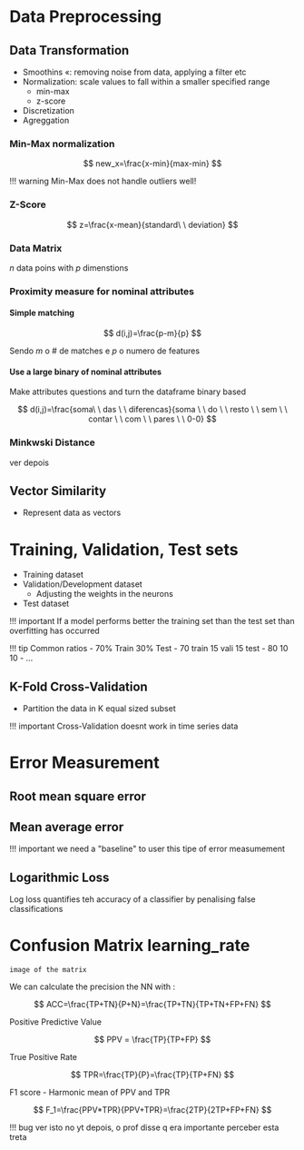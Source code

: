 # Data Preprocessing 

## Data Transformation 

- Smoothins «: removing noise from data, applying a filter etc 
- Normalization: scale values to fall within a smaller specified range
  - min-max
  - z-score 
- Discretization
- Agreggation 

### Min-Max normalization

$$
new_x=\frac{x-min}{max-min}
$$

!!! warning
    Min-Max does not handle outliers well!


### Z-Score 

$$
z=\frac{x-mean}{standard\ \ deviation}
$$

### Data Matrix 

$n$ data poins with $p$ dimenstions

### Proximity measure for nominal attributes 

#### Simple matching 

$$
d(i,j)=\frac{p-m}{p}
$$

Sendo $m$ o # de matches
e $p$ o numero de features

#### Use a large binary of nominal attributes 

Make attributes questions and turn the dataframe binary based 

$$
d(i,j)=\frac{soma\ \ das \ \ diferencas}{soma \ \ do \ \ resto  \ \ sem \ \ contar \ \ com \ \ pares \ \ 0-0}
$$

### Minkwski Distance 

ver depois 


## Vector Similarity 

- Represent data as vectors 

# Training, Validation, Test sets 

-   Training dataset 
-   Validation/Development dataset 
    -   Adjusting the weights in the neurons 
-   Test dataset

!!! important
    If a model performs better the training set than the test set than overfitting has occurred 

!!! tip
    Common ratios 
    - 70% Train 30% Test
    - 70 train 15 vali 15 test 
    - 80 10 10
    - ...


## K-Fold Cross-Validation

- Partition the data in K equal sized subset

!!! important
    Cross-Validation doesnt work in time series data

# Error Measurement 

## Root mean square error 

## Mean average error 

!!! important 
    we need a "baseline" to user this tipe of error measumement 

## Logarithmic Loss 

Log loss quantifies teh accuracy of a classifier by penalising false classifications

# Confusion Matrix learning_rate
    image of the matrix 

We can calculate the precision the NN with :

$$
ACC=\frac{TP+TN}{P+N}=\frac{TP+TN}{TP+TN+FP+FN}
$$

Positive Predictive Value

$$
PPV = \frac{TP}{TP+FP}
$$

True Positive Rate 

$$
TPR=\frac{TP}{P}=\frac{TP}{TP+FN}
$$

F1 score - Harmonic mean of PPV and TPR 

$$
F_1=\frac{PPV*TPR}{PPV+TPR}=\frac{2TP}{2TP+FP+FN}
$$

!!! bug
    ver isto no yt depois, o prof disse q era importante perceber esta treta